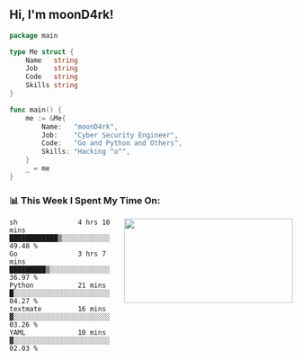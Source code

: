 <h2> Hi, I'm moonD4rk!</h2>

```go
package main

type Me struct {
	Name   string
	Job    string
	Code   string
	Skills string
}

func main() {
	me := &Me{
		Name:   "moonD4rk",
		Job:    "Cyber Security Engineer",
		Code:   "Go and Python and Others",
		Skills: "Hacking ^o^",
	}
	_ = me
}
```

<h3>📊 This Week I Spent My Time On:</h3>
<img align='right' src="https://github-readme-stats.vercel.app/api?username=moond4rk&show_icons=true&theme=radical", width="300" height="150">

<!--START_SECTION:waka-->

```text
sh               4 hrs 10 mins   ████████████▒░░░░░░░░░░░░   49.48 %
Go               3 hrs 7 mins    █████████▒░░░░░░░░░░░░░░░   36.97 %
Python           21 mins         █░░░░░░░░░░░░░░░░░░░░░░░░   04.27 %
textmate         16 mins         ▓░░░░░░░░░░░░░░░░░░░░░░░░   03.26 %
YAML             10 mins         ▓░░░░░░░░░░░░░░░░░░░░░░░░   02.03 %
```

<!--END_SECTION:waka-->

